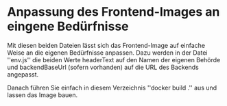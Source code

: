 # Anpassung des Frontend-Images an eingene Bedürfnisse

Mit diesen beiden Dateien lässt sich das Frontend-Image auf einfache Weise an die eigenen Bedürfnisse anpassen. Dazu werden in der Datei ''env.js'' die beiden Werte headerText auf den Namen der eigenen Behörde und backendBaseUrl (sofern vorhanden) auf die URL des Backends angepasst.

Danach führen Sie einfach in diesem Verzeichnis ''docker build .'' aus und lassen das Image bauen.

